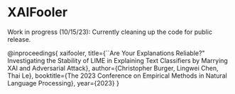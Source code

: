 # XAIFooler

Work in progress (10/15/23): Currently cleaning up the code for public release.




@inproceedings{
  xaifooler,
  title={``Are Your Explanations Reliable?" Investigating the Stability of LIME in Explaining Text Classifiers by Marrying XAI and Adversarial Attack},
  author={Christopher Burger, Lingwei Chen, Thai Le},
  booktitle={The 2023 Conference on Empirical Methods in Natural Language Processing},
  year={2023}
}
